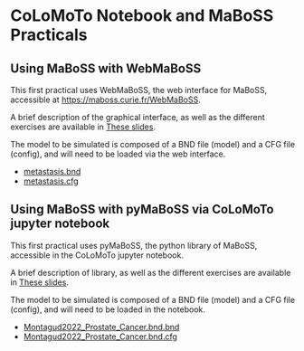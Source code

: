# CoLoMoTo Notebook and MaBoSS Practicals

## Using MaBoSS with WebMaBoSS

This first practical uses WebMaBoSS, the web interface for MaBoSS, accessible at https://maboss.curie.fr/WebMaBoSS.

A brief description of the graphical interface, as well as the different exercises are available in [These slides](https://github.com/WCSCourses/CompSysBio2022/blob/main/Modules/MaBoss/webmaboss.pdf).

The model to be simulated is composed of a BND file (model) and a CFG file (config), and will need to be loaded via the web interface.
- [metastasis.bnd](https://github.com/WCSCourses/CompSysBio2022/blob/main/Modules/MaBoss/models/metastasis.bnd)
- [metastasis.cfg](https://github.com/WCSCourses/CompSysBio2022/blob/main/Modules/MaBoss/models/metastasis.cfg)


## Using MaBoSS with pyMaBoSS via CoLoMoTo jupyter notebook

This first practical uses pyMaBoSS, the python library of MaBoSS, accessible in the CoLoMoTo jupyter notebook.

A brief description of library, as well as the different exercises are available in [These slides](https://github.com/WCSCourses/CompSysBio2022/blob/main/Modules/MaBoss/pymaboss.pdf).

The model to be simulated is composed of a BND file (model) and a CFG file (config), and will need to be loaded in the notebook.
- [Montagud2022_Prostate_Cancer.bnd.bnd](https://github.com/WCSCourses/CompSysBio2022/blob/main/Modules/MaBoss/models/Montagud2022_Prostate_Cancer.bnd.bnd)
- [Montagud2022_Prostate_Cancer.bnd.cfg](https://github.com/WCSCourses/CompSysBio2022/blob/main/Modules/MaBoss/models/Montagud2022_Prostate_Cancer.bnd.cfg)